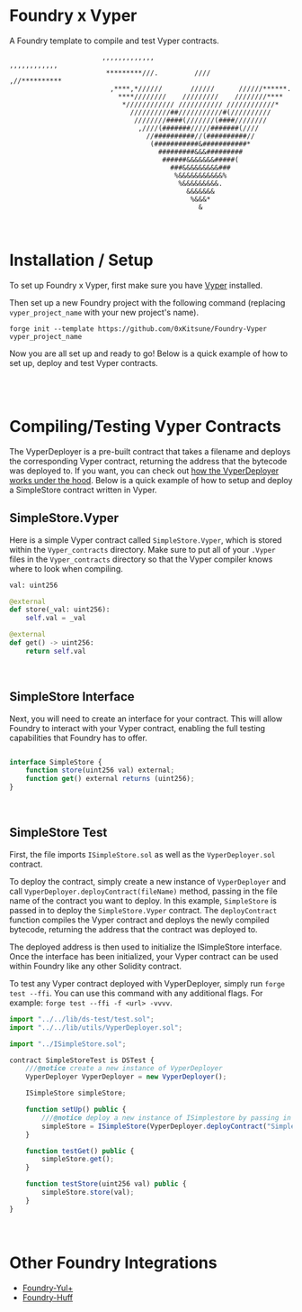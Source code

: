# Foundry x Vyper

A Foundry template to compile and test Vyper contracts. 

```
                       ,,,,,,,,,,,,,                        ,,,,,,,,,,,,
                        *********///.         ////        ,//********** 
                         ,****,*//////       //////      //////******.  
                           ****////////    /////////    ////////****    
                            *//////////// /////////// ////////////*     
                              //////////##///////////#(//////////       
                               ////////####(///////(####////////        
                                ,////(#######/////#######(////          
                                  //##########//(##########//           
                                   (###########&###########*            
                                     #########&&&#########              
                                      ######&&&&&&&#####(               
                                        ###&&&&&&&&&###                 
                                         %&&&&&&&&&&&%                  
                                          %&&&&&&&&&.                   
                                            &&&&&&&                     
                                             %&&&*                      
                                               &

  ```

<br>


# Installation / Setup

To set up Foundry x Vyper, first make sure you have [Vyper](https://vyper.readthedocs.io/en/stable/installing-vyper.html) installed.

Then set up a new Foundry project with the following command (replacing `vyper_project_name` with your new project's name).

```
forge init --template https://github.com/0xKitsune/Foundry-Vyper vyper_project_name
```


Now you are all set up and ready to go! Below is a quick example of how to set up, deploy and test Vyper contracts.


<br>
<br>


# Compiling/Testing Vyper Contracts

The VyperDeployer is a pre-built contract that takes a filename and deploys the corresponding Vyper contract, returning the address that the bytecode was deployed to. If you want, you can check out [how the VyperDeployer works under the hood](https://github.com/0xKitsune/Foundry-Vyper/blob/main/lib/utils/VyperDeployer.sol). Below is a quick example of how to setup and deploy a SimpleStore contract written in Vyper.


## SimpleStore.Vyper

Here is a simple Vyper contract called `SimpleStore.Vyper`, which is stored within the `Vyper_contracts` directory. Make sure to put all of your `.Vyper` files in the `Vyper_contracts` directory so that the Vyper compiler knows where to look when compiling.

```py
val: uint256

@external
def store(_val: uint256):
    self.val = _val

@external
def get() -> uint256:
    return self.val

```

<br>


## SimpleStore Interface

Next, you will need to create an interface for your contract. This will allow Foundry to interact with your Vyper contract, enabling the full testing capabilities that Foundry has to offer.

```js

interface SimpleStore {
    function store(uint256 val) external;
    function get() external returns (uint256);
}
```

<br>


## SimpleStore Test

First, the file imports `ISimpleStore.sol` as well as the `VyperDeployer.sol` contract.

To deploy the contract, simply create a new instance of `VyperDeployer` and call `VyperDeployer.deployContract(fileName)` method, passing in the file name of the contract you want to deploy. In this example, `SimpleStore` is passed in to deploy the `SimpleStore.Vyper` contract. The `deployContract` function compiles the Vyper contract and deploys the newly compiled bytecode, returning the address that the contract was deployed to.

The deployed address is then used to initialize the ISimpleStore interface. Once the interface has been initialized, your Vyper contract can be used within Foundry like any other Solidity contract.

To test any Vyper contract deployed with VyperDeployer, simply run `forge test --ffi`. You can use this command with any additional flags. For example: `forge test --ffi -f <url> -vvvv`.

```js
import "../../lib/ds-test/test.sol";
import "../../lib/utils/VyperDeployer.sol";

import "../ISimpleStore.sol";

contract SimpleStoreTest is DSTest {
    ///@notice create a new instance of VyperDeployer
    VyperDeployer VyperDeployer = new VyperDeployer();

    ISimpleStore simpleStore;

    function setUp() public {
        ///@notice deploy a new instance of ISimplestore by passing in the address of the deployed Vyper contract
        simpleStore = ISimpleStore(VyperDeployer.deployContract("SimpleStore"));
    }

    function testGet() public {
        simpleStore.get();
    }

    function testStore(uint256 val) public {
        simpleStore.store(val);
    }
}

```

<br>

# Other Foundry Integrations

- [Foundry-Yul+](https://github.com/ControlCplusControlV/Foundry-Yulp-Template) 
- [Foundry-Huff](https://github.com/0xKitsune/Foundry-Huff)
